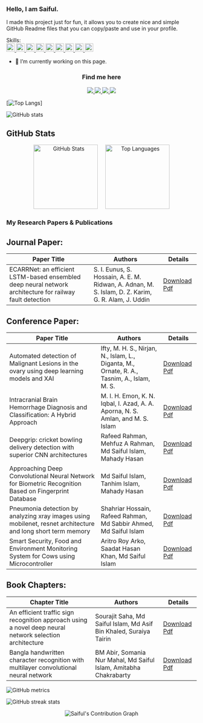 ### Hello, I am Saiful.

I made this project just for fun, it allows you to create nice and simple GitHub Readme files that you can copy/paste and use in your profile.

Skills:
    <br/>
    </a>
    <a href="https://openjdk.org/" target="_blank">
      <img alt="Java" height="22"
           src="https://img.shields.io/badge/Java-111?style=flat&logo=openjdk&logoColor=F89820&labelColor=202020"/>
    </a>
    <a href="https://numpy.org/" target="_blank">
      <img alt="NumPy" height="22"
           src="https://img.shields.io/badge/NumPy-111?style=flat&logo=numpy&logoColor=4DABCF&labelColor=202020"/>
    </a>
    <a href="https://pandas.pydata.org/" target="_blank">
      <img alt="Pandas" height="22"
           src="https://img.shields.io/badge/Pandas-111?style=flat&logo=pandas&logoColor=8A63F6&labelColor=202020"/>
    </a>
    <a href="https://scikit-learn.org/" target="_blank">
      <img alt="scikit-learn" height="22"
           src="https://img.shields.io/badge/scikit--learn-111?style=flat&logo=scikitlearn&logoColor=F89939&labelColor=202020"/>
    </a>
    <a href="https://www.tensorflow.org/" target="_blank">
      <img alt="TensorFlow" height="22"
           src="https://img.shields.io/badge/TensorFlow-111?style=flat&logo=tensorflow&logoColor=FF6F00&labelColor=202020"/>
    </a>
    <a href="https://pytorch.org/" target="_blank">
      <img alt="PyTorch" height="22"
           src="https://img.shields.io/badge/PyTorch-111?style=flat&logo=pytorch&logoColor=EE4C2C&labelColor=202020"/>
    </a>
    <a href="https://jupyter.org/" target="_blank">
      <img alt="Jupyter" height="22"
           src="https://img.shields.io/badge/Jupyter-111?style=flat&logo=jupyter&logoColor=F37626&labelColor=202020"/>
    </a>
    <a href="https://git-scm.com/" target="_blank">
      <img alt="Git" height="22"
           src="https://img.shields.io/badge/Git-111?style=flat&logo=git&logoColor=F05032&labelColor=202020"/>
    </a>
    <a href="https://code.visualstudio.com/" target="_blank">
      <img alt="VS Code" height="22"
           src="https://img.shields.io/badge/VS%20Code-111?style=flat&logo=visualstudiocode&logoColor=4FA7FF&labelColor=202020"/>
    </a>
  </span>

- 🔭 I’m currently working on this page. 

### <p align="center">Find me here</p>

<p align="center">
  <a href="https://www.youtube.com/@saifulcreates" target="_blank">
    <img src="https://img.shields.io/badge/YouTube-FF0000?style=for-the-badge&logo=youtube&logoColor=white" />
  </a>
  
  <a href="https://www.linkedin.com/in/https://www.linkedin.com/in/prachya-biswas-06715932a//" target="_blank">
    <img src="https://img.shields.io/badge/LinkedIn-0A66C2?style=for-the-badge&logo=linkedin&logoColor=white" />
  </a>
  
  <a href="https://github.com/SaifulCreates" target="_blank">
    <img src="https://img.shields.io/badge/GitHub-181717?style=for-the-badge&logo=github&logoColor=white" />
  </a>
  
  <a href="mailto:ranabracislam@gmail.com">
    <img src="https://img.shields.io/badge/Email-D14836?style=for-the-badge&logo=gmail&logoColor=white" />
  </a>
</p>

[![Top Langs](https://github-readme-stats.vercel.app/api/top-langs/?username=SaifulCreates)]

![GitHub stats](https://github-readme-stats.vercel.app/api?username=SaifulCreates&show_icons=true&count_private=true)  

<h2>GitHub Stats</h2>
<!-- Stats + Top Langs side-by-side -->
<div align="center">
  <img
    src="https://github-readme-stats-sigma-five.vercel.app/api?username=SaifulCreates&show_icons=true&hide_border=true&bg_color=0D1117&title_color=8AA7FF&text_color=C9D1D9&icon_color=6E84D5&ring_color=6E84D5&border_radius=12&v=3"
    height="170"
    alt="GitHub Stats"
  />
  &nbsp;&nbsp;&nbsp;
  <img
    src="https://github-readme-stats-sigma-five.vercel.app/api/top-langs/?username=SaifulCreates&layout=compact&langs_count=8&hide_border=true&bg_color=0D1117&title_color=8AA7FF&text_color=C9D1D9&card_width=420&border_radius=12&v=3"
    height="170"
    alt="Top Languages"
  />
</div>


### My Research Papers & Publications

## Journal Paper:
| **Paper Title**                                                                 | **Authors**                                                                                       | **Details** |
|----------------------------------------------------------------------------------|--------------------------------------------------------------------------------------------------|-------------|
| ECARRNet: an efficient LSTM-based ensembled deep neural network architecture for railway fault detection | S. I. Eunus, S. Hossain, A. E. M. Ridwan, A. Adnan, M. S. Islam, D. Z. Karim, G. R. Alam, J. Uddin | [Download Pdf](https://scholar.google.com/citations?view_op=view_citation&hl=en&user=w5zaewYAAAAJ&sortby=pubdate&citation_for_view=w5zaewYAAAAJ:bFI3QPDXJZMC) |

## Conference Paper:

| **Paper Title**                                                                 | **Authors**                                                                                       | **Details** |
|----------------------------------------------------------------------------------|--------------------------------------------------------------------------------------------------|-------------|
| Automated detection of Malignant Lesions in the ovary using deep learning models and XAI | Ifty, M. H. S., Nirjan, N., Islam, L., Diganta, M., Ornate, R. A., Tasnim, A., Islam, M. S.      | [Download Pdf](https://ieeexplore.ieee.org/abstract/document/10848764) |
| Intracranial Brain Hemorrhage Diagnosis and Classification: A Hybrid Approach   | M. I. H. Emon, K. N. Iqbal, I. Azad, A. A. Aporna, N. S. Amlan, and M. S. Islam                   | [Download Pdf](https://link-to-your-pdf3.com) |
| Deepgrip: cricket bowling delivery detection with superior CNN architectures     | Rafeed Rahman, Mehfuz A Rahman, Md Saiful Islam, Mahady Hasan                                     | [Download Pdf](https://link-to-your-pdf4.com) |
| Approaching Deep Convolutional Neural Network for Biometric Recognition Based on Fingerprint Database | Md Saiful Islam, Tanhim Islam, Mahady Hasan                                                      | [Download Pdf](https://link-to-your-pdf5.com) |
| Pneumonia detection by analyzing xray images using mobilenet, resnet architecture and long short term memory | Shahriar Hossain, Rafeed Rahman, Md Sabbir Ahmed, Md Saiful Islam                               | [Download Pdf](https://link-to-your-pdf6.com) |
| Smart Security, Food and Environment Monitoring System for Cows using Microcontroller | Aritro Roy Arko, Saadat Hasan Khan, Md Saiful Islam                                              | [Download Pdf](https://link-to-your-pdf7.com) |

## Book Chapters:

| **Chapter Title**                                                                 | **Authors**                                                                                       | **Details** |
|------------------------------------------------------------------------------------|--------------------------------------------------------------------------------------------------|-------------|
| An efficient traffic sign recognition approach using a novel deep neural network selection architecture | Sourajit Saha, Md Saiful Islam, Md Asif Bin Khaled, Suraiya Tairin                               | [Download Pdf](https://link-to-your-pdf8.com) |
| Bangla handwritten character recognition with multilayer convolutional neural network | BM Abir, Somania Nur Mahal, Md Saiful Islam, Amitabha Chakrabarty                              | [Download Pdf](https://link-to-your-pdf9.com) |



![GitHub metrics](https://metrics.lecoq.io/SaifulCreates)  

![GitHub streak stats](https://streak-stats.demolab.com/?user=SaifulCreates)  

<!-- Contribution Graph -->
<p align="center">
  <img 
    src="https://github-readme-activity-graph.vercel.app/graph?username=SaifulCreates&bg_color=0d1117&color=f92672&line=bf5fff&point=444444&area=true&area_color=ff79c6&hide_border=true"
    alt="Saiful's Contribution Graph" />
</p>
